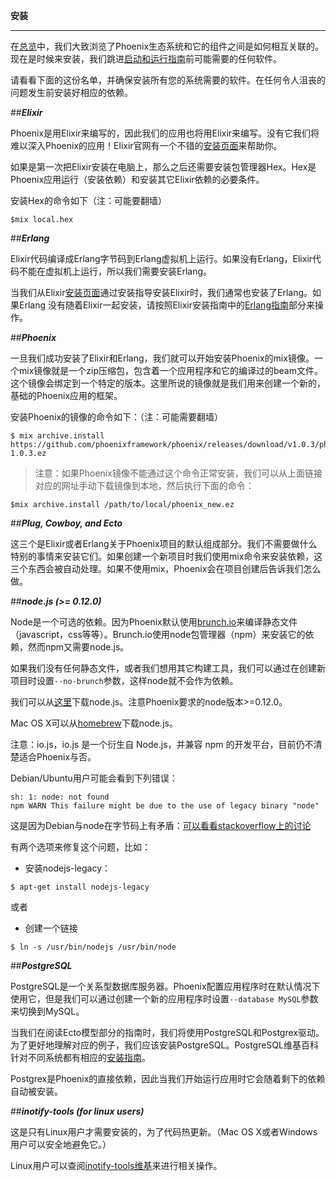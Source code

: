 <strong>安装</strong>

---

在[总览](./Overview.md)中，我们大致浏览了Phoenix生态系统和它的组件之间是如何相互关联的。现在是时候来安装，我们跳进[启动和运行指南]()前可能需要的任何软件。

请看看下面的这份名单，并确保安装所有您的系统需要的软件。在任何令人沮丧的问题发生前安装好相应的依赖。

##<strong><em>Elixir</em></strong>

Phoenix是用Elixir来编写的，因此我们的应用也将用Elixir来编写。没有它我们将难以深入Phoenix的应用！Elixir官网有一个不错的[安装页面](http://elixir-lang.org/install.html)来帮助你。

如果是第一次把Elixir安装在电脑上，那么之后还需要安装包管理器Hex。Hex是Phoenix应用运行（安装依赖）和安装其它Elixir依赖的必要条件。

安装Hex的命令如下（注：可能要翻墙）

```
$mix local.hex
```

##<strong><em>Erlang</em></strong>

Elixir代码编译成Erlang字节码到Erlang虚拟机上运行。如果没有Erlang，Elixir代码不能在虚拟机上运行，​​所以我们需要安装Erlang。

当我们从Elixir[安装页面](http://elixir-lang.org/install.html)通过安装指导安装Elixir时，我们通常也安装了Erlang。如果Erlang
没有随着Elixir一起安装，请按照Elixir安装指南中的[Erlang指南](http://elixir-lang.org/install.html#installing-erlang)部分来操作。

##<strong><em>Phoenix</em></strong>

一旦我们成功安装了Elixir和Erlang，我们就可以开始安装Phoenix的mix镜像。一个mix镜像就是一个zip压缩包，包含着一个应用程序和它的编译过的beam文件。这个镜像会绑定到一个特定的版本。这里所说的镜像就是我们用来创建一个新的，基础的Phoenix应用的框架。

安装Phoenix的镜像的命令如下：（注：可能需要翻墙）

```
$ mix archive.install https://github.com/phoenixframework/phoenix/releases/download/v1.0.3/phoenix_new-1.0.3.ez
```

>注意：如果Phoenix镜像不能通过这个命令正常安装，我们可以从上面链接对应的网址手动下载镜像到本地，然后执行下面的命令：
```
$mix archive.install /path/to/local/phoenix_new.ez
```

##<strong><em>Plug, Cowboy, and Ecto</em></strong>

这三个是Elixir或者Erlang关于Phoenix项目的默认组成部分。我们不需要做什么特别的事情来安装它们。如果创建一个新项目时我们使用mix命令来安装依赖，这三个东西会被自动处理。如果不使用mix，Phoenix会在项目创建后告诉我们怎么做。

##<strong><em>node.js (>= 0.12.0)</em></strong>

Node是一个可选的依赖。因为Phoenix默认使用[brunch.io](http://brunch.io/)来编译静态文件（javascript，css等等）。Brunch.io使用node包管理器（npm）来安装它的依赖，然而npm又需要node.js。

如果我们没有任何静态文件，或者我们想用其它构建工具，我们可以通过在创建新项目时设置`--no-brunch`参数，这样node就不会作为依赖。

我们可以从[这里](https://nodejs.org/en/download/)下载node.js。注意Phoenix要求的node版本>=0.12.0。

Mac OS X可以从[homebrew](http://brew.sh/)下载node.js。

注意：io.js，io.js 是一个衍生自 Node.js，并兼容 npm 的开发平台，目前仍不清楚适合Phoenix与否。

Debian/Ubuntu用户可能会看到下列错误：

```
sh: 1: node: not found
npm WARN This failure might be due to the use of legacy binary "node"
```

这是因为Debian与node在字节码上有矛盾：[可以看看stackoverflow上的讨论](http://stackoverflow.com/questions/21168141/can-not-install-packages-using-node-package-manager-in-ubuntu)

有两个选项来修复这个问题，比如：

+ 安装nodejs-legacy：
```
$ apt-get install nodejs-legacy
```
或者

+ 创建一个链接
```
$ ln -s /usr/bin/nodejs /usr/bin/node
```

##<strong><em>PostgreSQL</em></strong>

PostgreSQL是一个关系型数据库服务器。Phoenix配置应用程序时在默认情况下使用它，但是我们可以通过创建一个新的应用程序时设置`--database MySQL`参数来切换到MySQL。

当我们在阅读Ecto模型部分的指南时，我们将使用PostgreSQL和Postgrex驱动。为了更好地理解对应的例子，我们应该安装PostgreSQL。PostgreSQL维基百科针对不同系统都有相应的[安装指南](https://wiki.postgresql.org/wiki/Detailed_installation_guides)。

Postgrex是Phoenix的直接依赖，因此当我们开始运行应用时它会随着剩下的依赖自动被安装。

##<strong><em>inotify-tools (for linux users)</em></strong>

这是只有Linux用户才需要安装的，为了代码热更新。（Mac OS X或者Windows用户可以安全地避免它。）

Linux用户可以查阅[inotify-tools维基](https://github.com/rvoicilas/inotify-tools/wiki)来进行相关操作。